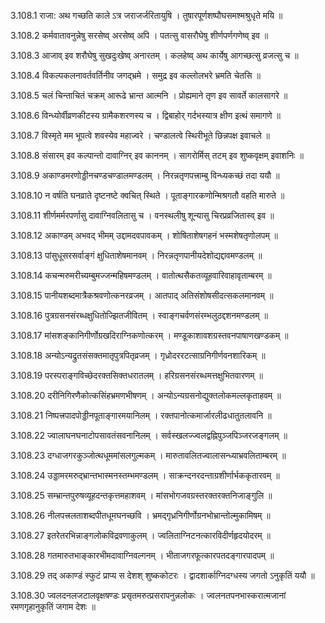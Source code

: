 3.108.1
राजा:
अथ गच्छति काले ऽत्र जराजर्जरितायुषि ।
तुषारपूर्णशष्पौघसमश्मश्रुधृते मयि ॥


3.108.2
कर्मवातावनुन्नेषु सरसेष्व् अरसेष्व् अपि ।
पतत्सु वासरौघेषु शीर्णपर्णगणेष्व् इव ॥


3.108.3
आजाव् इव शरौघेषु सुखदुःखेष्व् अनारतम् ।
कलहेष्व् अथ कार्येषु आगच्छत्सु व्रजत्सु च ॥


3.108.4
विकल्पकलनावर्तवर्तिनीव जगद्भ्रमे ।
समुद्र इव कल्लोलभरे भ्रमति चेतसि ॥


3.108.5
चलं चिन्ताचितं चक्रम् आरूढे भ्रान्त आत्मनि ।
प्रोह्यमाने तृण इव सावर्ते कालसागरे ॥


3.108.6
विन्ध्योर्वीव्रणकीटस्य ग्रामैकशरणस्य च ।
द्विबाहोर् गर्दभस्यात्र क्षीण इत्थं समागणे ॥


3.108.7
विस्मृते मम भूपत्वे शवस्येव महाज्वरे ।
चण्डालत्वे स्थिरीभूते छिन्नपक्ष इवाचले ॥


3.108.8
संसारम् इव कल्पान्तो दावाग्निर् इव काननम् ।
सागरोर्मिस् तटम् इव शुष्कवृक्षम् इवाशनिः ॥


3.108.9
अकाण्डमरणोड्डीनचण्डचण्डालमण्डलम् ।
निरन्नतृणपत्त्राम्बु विन्ध्यकच्छं तदा ययौ ॥


3.108.10
न वर्षति घनव्राते दृष्टनष्टे क्वचित् स्थिते ।
पूताङ्गारकणोन्मिश्रगतौ वहति मारुते ॥


3.108.11
शीर्णमर्मरपर्णासु दावाग्निवलितासु च ।
वनस्थलीषु शून्यासु चिरप्रव्रजितास्व् इव ॥


3.108.12
अकाण्डम् अभवद् भीमम् उद्दामदवपावकम् ।
शोषिताशेषगहनं भस्मशेषतृणोलपम् ॥


3.108.13
पांसुधूसरसर्वाङ्गं क्षुधिताशेषमानवम् ।
निरन्नतृणपानीयदेशोद्यद्दावमण्डलम् ॥


3.108.14
कचन्मरुमरीच्यम्बुमज्जन्महिषमण्डलम् ।
वातोत्थसैकतव्यूहवारिवाहावृताम्बरम् ॥


3.108.15
पानीयशब्दमात्रैकश्रवणोत्कनरव्रजम् ।
आतपाद् अतिसंशोषसीदत्सकलमानवम् ॥


3.108.16
पुत्रग्रसनसंरब्धक्षुधितोज्झितजीवितम् ।
स्वाङ्गचर्वणसंरम्भलुठद्दशनमण्डलम् ॥


3.108.17
मांसशङ्कानिगीर्णोग्रखदिराग्निकणोत्करम् ।
मण्डूकाशावशग्रस्तवनपाषाणखण्डकम् ॥


3.108.18
अन्योऽन्यद्रुतसंसक्तमातृपुत्रपितृव्रजम् ।
गृध्रोदररटत्साग्रनिगीर्णवनशारिकम् ॥


3.108.19
परस्पराङ्गविच्छेदरक्तसिक्तधरातलम् ।
हरिग्रसनसंरब्धमत्तक्षुभितवारणम् ॥


3.108.20
दरीनिगिरणैकोत्कसिंहभ्रमणभीषणम् ।
अन्योऽन्यग्रसनोद्युक्तलोकमल्लकृताहवम् ॥


3.108.21
निष्पत्त्रपादपोड्डीनपूताङ्गारमयानिलम् ।
रक्तपानोत्कमार्जारलीढधातुतलावनि ॥


3.108.22
ज्वालाघनघनाटोपसावतंसवनानिलम् ।
सर्वस्खलज्ज्वलद्वह्निपुञ्जपिञ्जरजङ्गलम् ॥


3.108.23
दग्धाजगरकुञ्जोत्थधूममांसलगुल्मकम् ।
मारुतावलितज्वालासन्ध्याभ्रवलिताम्बरम् ॥


3.108.24
उड्डामरमरुद्भ्रान्तभास्मनस्तम्भमण्डलम् ।
साक्रन्दनरदन्ताग्रशीर्णार्भककृतारवम् ॥


3.108.25
सम्भ्रान्तपुरुषव्यूहदन्तकृत्तमहाशवम् ।
मांसभोगजवग्रस्तरक्तरक्तनिजाङ्गुलि ॥


3.108.26
नीलपत्त्रलताशब्दपीतधूमघनच्छवि ।
भ्रमद्गृध्रनिगीर्णोग्रनभोभ्रान्तोल्मुकामिषम् ॥


3.108.27
इतरेतरभिन्नाङ्गलोकविद्रवणाकुलम् ।
ज्वलिताग्निटनत्कारविदीर्णहृदयोदरम् ॥


3.108.28
गतमारुतभाङ्कारभीमदावाग्निवल्गनम् ।
भीताजगरफूत्कारपतदङ्गारपादपम् ॥


3.108.29
तद् अकाण्डं स्फुटं प्राप्य स देशश् शुष्ककोटरः ।
द्वादशार्काग्निदग्धस्य जगतो ऽनुकृतिं ययौ ॥


3.108.30
ज्वलदनलजटालवृक्षषण्डः प्रसृतमरुत्प्रसरापनुन्नलोकः ।
ज्वलनतपनभास्करात्मजानां रमणगृहानुकृतिं जगाम देशः ॥

